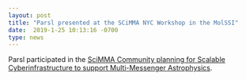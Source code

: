 ```yaml
---
layout: post
title: "Parsl presented at the SCiMMA NYC Workshop in the MolSSI"
date:  2019-1-25 10:13:16 -0700
type: news
---
```

Parsl participated in the [SciMMA Community planning for Scalable Cyberinfrastructure to support Multi-Messenger Astrophysics](https://scimma.org/). 
